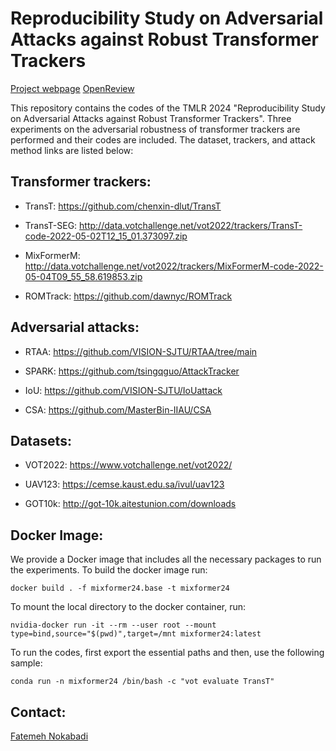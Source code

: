 # Reproducibility Study on Adversarial Attacks against Robust Transformer Trackers

[Project webpage](https://lvsn.github.io/ReproStudy/) [OpenReview](https://openreview.net/forum?id=FEEKR0Vl9s)

This repository contains the codes of the TMLR 2024 "Reproducibility Study on Adversarial Attacks against Robust Transformer Trackers". Three experiments on the adversarial robustness of transformer trackers are performed and their codes are included. The dataset, trackers, and attack method links are listed below: 

## Transformer trackers:

+ TransT: https://github.com/chenxin-dlut/TransT

+ TransT-SEG: http://data.votchallenge.net/vot2022/trackers/TransT-code-2022-05-02T12_15_01.373097.zip

+ MixFormerM: http://data.votchallenge.net/vot2022/trackers/MixFormerM-code-2022-05-04T09_55_58.619853.zip

+ ROMTrack: https://github.com/dawnyc/ROMTrack 


## Adversarial attacks:

+ RTAA: https://github.com/VISION-SJTU/RTAA/tree/main

+ SPARK: https://github.com/tsingqguo/AttackTracker

+ IoU: https://github.com/VISION-SJTU/IoUattack

+ CSA: https://github.com/MasterBin-IIAU/CSA


## Datasets:

+ VOT2022: https://www.votchallenge.net/vot2022/

+ UAV123: https://cemse.kaust.edu.sa/ivul/uav123

+ GOT10k: http://got-10k.aitestunion.com/downloads

## Docker Image:

We provide a Docker image that includes all the necessary packages to run the experiments. To build the docker image run:

```
docker build . -f mixformer24.base -t mixformer24
```

To mount the local directory to the docker container, run:

```
nvidia-docker run -it --rm --user root --mount type=bind,source="$(pwd)",target=/mnt mixformer24:latest
```

To run the codes, first export the essential paths and then, use the following sample:

```
conda run -n mixformer24 /bin/bash -c "vot evaluate TransT"
```


## Contact:

[Fatemeh Nokabadi](mailto:nourifatemeh1@gmail.com)

